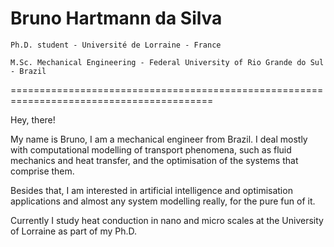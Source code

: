 # Bruno Hartmann da Silva
`Ph.D. student - Université de Lorraine - France`

`M.Sc. Mechanical Engineering - Federal University of Rio Grande do Sul - Brazil`

=========================================================================================

Hey, there!

My name is Bruno, I am a mechanical engineer from Brazil. I deal mostly with computational modelling of transport phenomena, such as fluid mechanics and heat transfer, and the optimisation of the systems that comprise them.

Besides that, I am interested in artificial intelligence and optimisation applications and almost any system modelling really, for the pure fun of it.

Currently I study heat conduction in nano and micro scales at the University of Lorraine as part of my Ph.D.

